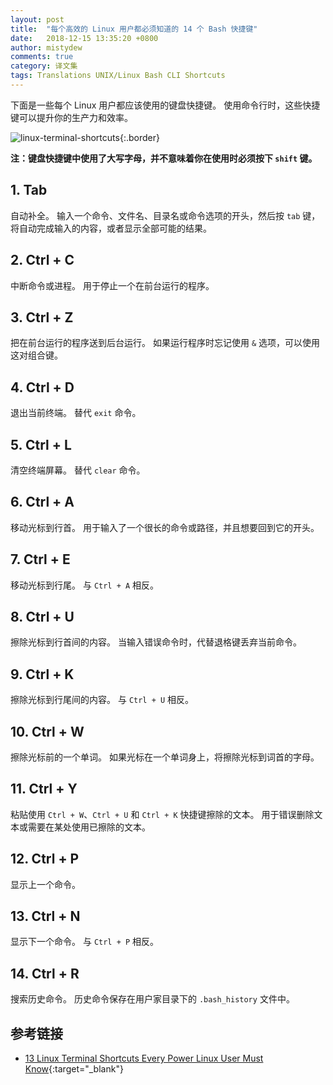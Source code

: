 ```yaml
---
layout: post
title:  "每个高效的 Linux 用户都必须知道的 14 个 Bash 快捷键"
date:   2018-12-15 13:35:20 +0800
author: mistydew
comments: true
category: 译文集
tags: Translations UNIX/Linux Bash CLI Shortcuts
---
```

下面是一些每个 Linux 用户都应该使用的键盘快捷键。
使用命令行时，这些快捷键可以提升你的生产力和效率。

![linux-terminal-shortcuts](https://linuxhandbook.com/content/images/2020/07/linux-terminal-shortcuts-1.jpeg){:.border}

**注：键盘快捷键中使用了大写字母，并不意味着你在使用时必须按下 `shift` 键。**

## 1. Tab

自动补全。
输入一个命令、文件名、目录名或命令选项的开头，然后按 `tab` 键，将自动完成输入的内容，或者显示全部可能的结果。

## 2. Ctrl + C

中断命令或进程。
用于停止一个在前台运行的程序。

## 3. Ctrl + Z

把在前台运行的程序送到后台运行。
如果运行程序时忘记使用 `&` 选项，可以使用这对组合键。

## 4. Ctrl + D

退出当前终端。
替代 `exit` 命令。

## 5. Ctrl + L

清空终端屏幕。
替代 `clear` 命令。

## 6. Ctrl + A

移动光标到行首。
用于输入了一个很长的命令或路径，并且想要回到它的开头。

## 7. Ctrl + E

移动光标到行尾。
与 `Ctrl + A` 相反。

## 8. Ctrl + U

擦除光标到行首间的内容。
当输入错误命令时，代替退格键丢弃当前命令。

## 9. Ctrl + K

擦除光标到行尾间的内容。
与 `Ctrl + U` 相反。

## 10. Ctrl + W

擦除光标前的一个单词。
如果光标在一个单词身上，将擦除光标到词首的字母。

## 11. Ctrl + Y

粘贴使用 `Ctrl + W`、`Ctrl + U` 和 `Ctrl + K` 快捷键擦除的文本。
用于错误删除文本或需要在某处使用已擦除的文本。

## 12. Ctrl + P

显示上一个命令。

## 13. Ctrl + N

显示下一个命令。
与 `Ctrl + P` 相反。

## 14. Ctrl + R

搜索历史命令。
历史命令保存在用户家目录下的 `.bash_history` 文件中。

## 参考链接

* [13 Linux Terminal Shortcuts Every Power Linux User Must Know](https://linuxhandbook.com/linux-shortcuts){:target="_blank"}
